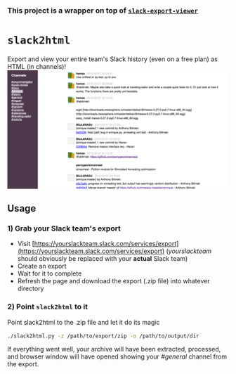 ### This project is a wrapper on top of [`slack-export-viewer`](https://github.com/hfaran/slack-export-viewer)

# `slack2html`

Export and view your entire team's Slack history (even on a free plan)
as HTML (in channels)!
![Preview](screenshot.png)

## Usage

### 1) Grab your Slack team's export

* Visit [https://yourslackteam.slack.com/services/export](https://yourslackteam.slack.com/services/export) (*yourslackteam* should obviously be replaced with your **actual** Slack team)
* Create an export
* Wait for it to complete
* Refresh the page and download the export (.zip file) into whatever directory

### 2) Point `slack2html` to it

Point slack2html to the .zip file and let it do its magic

```bash
./slack2html.py -z /path/to/export/zip -o /path/to/output/dir
```

If everything went well, your archive will have been extracted, processed, and browser window will have opened showing your *#general* channel from the export.
